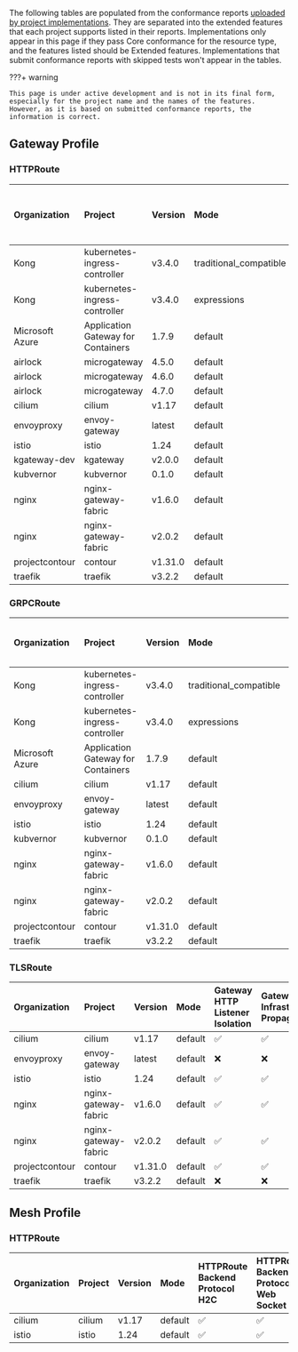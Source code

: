 
The following tables are populated from the conformance reports [uploaded by project implementations](https://github.com/kubernetes-sigs/gateway-api/tree/main/conformance/reports). They are separated into the extended features that each project supports listed in their reports.
Implementations only appear in this page if they pass Core conformance for the resource type, and the features listed should be Extended features. Implementations that submit conformance reports with skipped tests won't appear in the tables.



???+ warning


    This page is under active development and is not in its final form,
    especially for the project name and the names of the features.
    However, as it is based on submitted conformance reports, the information is correct.


## Gateway Profile

### HTTPRoute

| Organization    | Project                            | Version   | Mode                   | HTTPRoute Host Rewrite   | HTTPRoute Path Rewrite   | HTTPRoute Response Header Modification   | HTTPRoute Method Matching   | HTTPRoute Query Param Matching   | HTTPRoute Destination Port Matching   | HTTPRoute Path Redirect   | HTTPRoute Port Redirect   | HTTPRoute Scheme Redirect   | Gateway Infrastructure Propagation   | Gateway Port 8080   | HTTPRoute Backend Protocol H2C   | HTTPRoute Backend Protocol Web Socket   | HTTPRoute Backend Timeout   | HTTPRoute Parent Ref Port   | HTTPRoute Request Timeout   | Gateway HTTP Listener Isolation   | Gateway Static Addresses   | HTTPRoute Backend Request Header Modification   | HTTPRoute Request Mirror   | HTTPRoute Request Multiple Mirrors   |
|:----------------|:-----------------------------------|:----------|:-----------------------|:-------------------------|:-------------------------|:-----------------------------------------|:----------------------------|:---------------------------------|:--------------------------------------|:--------------------------|:--------------------------|:----------------------------|:-------------------------------------|:--------------------|:---------------------------------|:----------------------------------------|:----------------------------|:----------------------------|:----------------------------|:----------------------------------|:---------------------------|:------------------------------------------------|:---------------------------|:-------------------------------------|
| Kong            | kubernetes-ingress-controller      | v3.4.0    | traditional_compatible | :white_check_mark:       | :white_check_mark:       | :white_check_mark:                       | :white_check_mark:          | :white_check_mark:               | :x:                                   | :x:                       | :x:                       | :x:                         | :x:                                  | :x:                 | :x:                              | :x:                                     | :x:                         | :x:                         | :x:                         | :x:                               | :x:                        | :x:                                             | :x:                        | :x:                                  |
| Kong            | kubernetes-ingress-controller      | v3.4.0    | expressions            | :white_check_mark:       | :white_check_mark:       | :white_check_mark:                       | :white_check_mark:          | :white_check_mark:               | :x:                                   | :x:                       | :x:                       | :x:                         | :x:                                  | :x:                 | :x:                              | :x:                                     | :x:                         | :x:                         | :x:                         | :x:                               | :x:                        | :x:                                             | :x:                        | :x:                                  |
| Microsoft Azure | Application Gateway for Containers | 1.7.9     | default                | :white_check_mark:       | :white_check_mark:       | :white_check_mark:                       | :white_check_mark:          | :white_check_mark:               | :white_check_mark:                    | :white_check_mark:        | :white_check_mark:        | :white_check_mark:          | :x:                                  | :x:                 | :x:                              | :x:                                     | :x:                         | :x:                         | :x:                         | :x:                               | :x:                        | :x:                                             | :x:                        | :x:                                  |
| airlock         | microgateway                       | 4.5.0     | default                | :white_check_mark:       | :white_check_mark:       | :white_check_mark:                       | :white_check_mark:          | :white_check_mark:               | :white_check_mark:                    | :white_check_mark:        | :white_check_mark:        | :white_check_mark:          | :white_check_mark:                   | :white_check_mark:  | :white_check_mark:               | :white_check_mark:                      | :white_check_mark:          | :white_check_mark:          | :white_check_mark:          | :x:                               | :x:                        | :x:                                             | :x:                        | :x:                                  |
| airlock         | microgateway                       | 4.6.0     | default                | :white_check_mark:       | :white_check_mark:       | :white_check_mark:                       | :white_check_mark:          | :white_check_mark:               | :white_check_mark:                    | :white_check_mark:        | :white_check_mark:        | :white_check_mark:          | :white_check_mark:                   | :white_check_mark:  | :white_check_mark:               | :white_check_mark:                      | :white_check_mark:          | :white_check_mark:          | :white_check_mark:          | :x:                               | :x:                        | :x:                                             | :x:                        | :x:                                  |
| airlock         | microgateway                       | 4.7.0     | default                | :white_check_mark:       | :white_check_mark:       | :white_check_mark:                       | :white_check_mark:          | :white_check_mark:               | :white_check_mark:                    | :white_check_mark:        | :white_check_mark:        | :white_check_mark:          | :white_check_mark:                   | :white_check_mark:  | :white_check_mark:               | :white_check_mark:                      | :white_check_mark:          | :white_check_mark:          | :white_check_mark:          | :x:                               | :x:                        | :x:                                             | :x:                        | :x:                                  |
| cilium          | cilium                             | v1.17     | default                | :white_check_mark:       | :white_check_mark:       | :white_check_mark:                       | :white_check_mark:          | :white_check_mark:               | :white_check_mark:                    | :white_check_mark:        | :white_check_mark:        | :white_check_mark:          | :white_check_mark:                   | :white_check_mark:  | :white_check_mark:               | :white_check_mark:                      | :white_check_mark:          | :x:                         | :white_check_mark:          | :white_check_mark:                | :white_check_mark:         | :white_check_mark:                              | :white_check_mark:         | :white_check_mark:                   |
| envoyproxy      | envoy-gateway                      | latest    | default                | :white_check_mark:       | :white_check_mark:       | :white_check_mark:                       | :white_check_mark:          | :white_check_mark:               | :white_check_mark:                    | :white_check_mark:        | :white_check_mark:        | :white_check_mark:          | :x:                                  | :white_check_mark:  | :white_check_mark:               | :white_check_mark:                      | :white_check_mark:          | :white_check_mark:          | :white_check_mark:          | :white_check_mark:                | :x:                        | :white_check_mark:                              | :white_check_mark:         | :white_check_mark:                   |
| istio           | istio                              | 1.24      | default                | :white_check_mark:       | :white_check_mark:       | :white_check_mark:                       | :white_check_mark:          | :white_check_mark:               | :white_check_mark:                    | :white_check_mark:        | :white_check_mark:        | :white_check_mark:          | :white_check_mark:                   | :white_check_mark:  | :white_check_mark:               | :white_check_mark:                      | :white_check_mark:          | :white_check_mark:          | :white_check_mark:          | :white_check_mark:                | :white_check_mark:         | :white_check_mark:                              | :white_check_mark:         | :white_check_mark:                   |
| kgateway-dev    | kgateway                           | v2.0.0    | default                | :white_check_mark:       | :white_check_mark:       | :white_check_mark:                       | :white_check_mark:          | :white_check_mark:               | :x:                                   | :white_check_mark:        | :white_check_mark:        | :white_check_mark:          | :x:                                  | :x:                 | :white_check_mark:               | :x:                                     | :x:                         | :x:                         | :x:                         | :x:                               | :x:                        | :x:                                             | :white_check_mark:         | :x:                                  |
| kubvernor       | kubvernor                          | 0.1.0     | default                | :x:                      | :x:                      | :x:                                      | :x:                         | :x:                              | :x:                                   | :x:                       | :x:                       | :x:                         | :x:                                  | :x:                 | :x:                              | :x:                                     | :x:                         | :x:                         | :x:                         | :x:                               | :x:                        | :x:                                             | :x:                        | :x:                                  |
| nginx           | nginx-gateway-fabric               | v1.6.0    | default                | :white_check_mark:       | :white_check_mark:       | :white_check_mark:                       | :white_check_mark:          | :white_check_mark:               | :x:                                   | :white_check_mark:        | :white_check_mark:        | :white_check_mark:          | :white_check_mark:                   | :white_check_mark:  | :x:                              | :x:                                     | :x:                         | :x:                         | :x:                         | :white_check_mark:                | :x:                        | :x:                                             | :white_check_mark:         | :white_check_mark:                   |
| nginx           | nginx-gateway-fabric               | v2.0.2    | default                | :white_check_mark:       | :white_check_mark:       | :white_check_mark:                       | :white_check_mark:          | :white_check_mark:               | :x:                                   | :white_check_mark:        | :white_check_mark:        | :white_check_mark:          | :white_check_mark:                   | :white_check_mark:  | :x:                              | :x:                                     | :x:                         | :x:                         | :x:                         | :white_check_mark:                | :x:                        | :x:                                             | :white_check_mark:         | :white_check_mark:                   |
| projectcontour  | contour                            | v1.31.0   | default                | :white_check_mark:       | :white_check_mark:       | :white_check_mark:                       | :white_check_mark:          | :white_check_mark:               | :white_check_mark:                    | :white_check_mark:        | :white_check_mark:        | :white_check_mark:          | :white_check_mark:                   | :white_check_mark:  | :white_check_mark:               | :white_check_mark:                      | :white_check_mark:          | :white_check_mark:          | :white_check_mark:          | :white_check_mark:                | :white_check_mark:         | :white_check_mark:                              | :white_check_mark:         | :white_check_mark:                   |
| traefik         | traefik                            | v3.2.2    | default                | :white_check_mark:       | :white_check_mark:       | :white_check_mark:                       | :white_check_mark:          | :white_check_mark:               | :white_check_mark:                    | :white_check_mark:        | :white_check_mark:        | :white_check_mark:          | :x:                                  | :white_check_mark:  | :white_check_mark:               | :white_check_mark:                      | :x:                         | :x:                         | :x:                         | :x:                               | :x:                        | :x:                                             | :x:                        | :x:                                  |

### GRPCRoute

| Organization    | Project                            | Version   | Mode                   | Gateway HTTP Listener Isolation   | Gateway Infrastructure Propagation   | Gateway Port 8080   | Gateway Static Addresses   |
|:----------------|:-----------------------------------|:----------|:-----------------------|:----------------------------------|:-------------------------------------|:--------------------|:---------------------------|
| Kong            | kubernetes-ingress-controller      | v3.4.0    | traditional_compatible | :x:                               | :x:                                  | :x:                 | :x:                        |
| Kong            | kubernetes-ingress-controller      | v3.4.0    | expressions            | :x:                               | :x:                                  | :x:                 | :x:                        |
| Microsoft Azure | Application Gateway for Containers | 1.7.9     | default                | :x:                               | :x:                                  | :x:                 | :x:                        |
| cilium          | cilium                             | v1.17     | default                | :white_check_mark:                | :white_check_mark:                   | :white_check_mark:  | :white_check_mark:         |
| envoyproxy      | envoy-gateway                      | latest    | default                | :x:                               | :x:                                  | :x:                 | :x:                        |
| istio           | istio                              | 1.24      | default                | :white_check_mark:                | :white_check_mark:                   | :white_check_mark:  | :white_check_mark:         |
| kubvernor       | kubvernor                          | 0.1.0     | default                | :x:                               | :x:                                  | :x:                 | :x:                        |
| nginx           | nginx-gateway-fabric               | v1.6.0    | default                | :white_check_mark:                | :white_check_mark:                   | :white_check_mark:  | :x:                        |
| nginx           | nginx-gateway-fabric               | v2.0.2    | default                | :white_check_mark:                | :white_check_mark:                   | :white_check_mark:  | :x:                        |
| projectcontour  | contour                            | v1.31.0   | default                | :white_check_mark:                | :white_check_mark:                   | :white_check_mark:  | :white_check_mark:         |
| traefik         | traefik                            | v3.2.2    | default                | :x:                               | :x:                                  | :x:                 | :x:                        |

### TLSRoute

| Organization   | Project              | Version   | Mode    | Gateway HTTP Listener Isolation   | Gateway Infrastructure Propagation   | Gateway Port 8080   | Gateway Static Addresses   |
|:---------------|:---------------------|:----------|:--------|:----------------------------------|:-------------------------------------|:--------------------|:---------------------------|
| cilium         | cilium               | v1.17     | default | :white_check_mark:                | :white_check_mark:                   | :white_check_mark:  | :white_check_mark:         |
| envoyproxy     | envoy-gateway        | latest    | default | :x:                               | :x:                                  | :x:                 | :x:                        |
| istio          | istio                | 1.24      | default | :white_check_mark:                | :white_check_mark:                   | :white_check_mark:  | :white_check_mark:         |
| nginx          | nginx-gateway-fabric | v1.6.0    | default | :white_check_mark:                | :white_check_mark:                   | :white_check_mark:  | :x:                        |
| nginx          | nginx-gateway-fabric | v2.0.2    | default | :white_check_mark:                | :white_check_mark:                   | :white_check_mark:  | :x:                        |
| projectcontour | contour              | v1.31.0   | default | :white_check_mark:                | :white_check_mark:                   | :white_check_mark:  | :white_check_mark:         |
| traefik        | traefik              | v3.2.2    | default | :x:                               | :x:                                  | :x:                 | :x:                        |

## Mesh Profile

### HTTPRoute

| Organization   | Project   | Version   | Mode    | HTTPRoute Backend Protocol H2C   | HTTPRoute Backend Protocol Web Socket   | HTTPRoute Backend Request Header Modification   | HTTPRoute Backend Timeout   | HTTPRoute Destination Port Matching   | HTTPRoute Host Rewrite   | HTTPRoute Method Matching   | HTTPRoute Path Redirect   | HTTPRoute Path Rewrite   | HTTPRoute Port Redirect   | HTTPRoute Query Param Matching   | HTTPRoute Request Mirror   | HTTPRoute Request Multiple Mirrors   | HTTPRoute Request Timeout   | HTTPRoute Response Header Modification   | HTTPRoute Scheme Redirect   | Mesh Cluster IP Matching   | HTTPRoute Parent Ref Port   | Mesh Consumer Route   |
|:---------------|:----------|:----------|:--------|:---------------------------------|:----------------------------------------|:------------------------------------------------|:----------------------------|:--------------------------------------|:-------------------------|:----------------------------|:--------------------------|:-------------------------|:--------------------------|:---------------------------------|:---------------------------|:-------------------------------------|:----------------------------|:-----------------------------------------|:----------------------------|:---------------------------|:----------------------------|:----------------------|
| cilium         | cilium    | v1.17     | default | :white_check_mark:               | :white_check_mark:                      | :white_check_mark:                              | :white_check_mark:          | :white_check_mark:                    | :white_check_mark:       | :white_check_mark:          | :white_check_mark:        | :white_check_mark:       | :white_check_mark:        | :white_check_mark:               | :white_check_mark:         | :white_check_mark:                   | :white_check_mark:          | :white_check_mark:                       | :white_check_mark:          | :white_check_mark:         | :x:                         | :x:                   |
| istio          | istio     | 1.24      | default | :white_check_mark:               | :white_check_mark:                      | :white_check_mark:                              | :white_check_mark:          | :white_check_mark:                    | :white_check_mark:       | :white_check_mark:          | :white_check_mark:        | :white_check_mark:       | :white_check_mark:        | :white_check_mark:               | :white_check_mark:         | :white_check_mark:                   | :white_check_mark:          | :white_check_mark:                       | :white_check_mark:          | :x:                        | :white_check_mark:          | :white_check_mark:    |